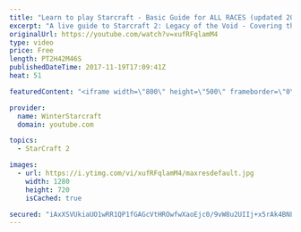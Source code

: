 ```yaml
---
title: "Learn to play Starcraft - Basic Guide for ALL RACES (updated 2017)"
excerpt: "A live guide to Starcraft 2: Legacy of the Void - Covering the basics and build orders for all of the races, and covering the important decisions to be made early in the game.  Not a step by step guide but a demonstration once you have the very basics of the units and races!"
originalUrl: https://youtube.com/watch?v=xufRFqlamM4
type: video
price: Free
length: PT2H42M46S
publishedDateTime: 2017-11-19T17:09:41Z
heat: 51

featuredContent: "<iframe width=\"800\" height=\"500\" frameborder=\"0\" src=\"https://www.youtube.com/embed/xufRFqlamM4\" allow=\"accelerometer; autoplay; encrypted-media; gyroscope; picture-in-picture\" allowfullscreen></iframe>"

provider:
  name: WinterStarcraft
  domain: youtube.com

topics:
  - StarCraft 2

images:
  - url: https://i.ytimg.com/vi/xufRFqlamM4/maxresdefault.jpg
    width: 1280
    height: 720
    isCached: true

secured: "iAxXSVUkiaUO1wRR1QP1fGAGcVtHROwfwXaoEjc0/9vW8u2UIIj+x5rAk4BNLmtZclpyHsXYajNcSNuz1D1cFzeDH9Qr3jx6ID2jkxcWxiaWL7+z7GTAHRXF3Hb7kamqjIgo5uuOTVEYQozGxpSeFu0fjtJMG9UmKXGdltx9UywT48P+YGgTK2R9gkD9ZjcbxEOZizJZAs1+ZidNKyA8AWveMq2U2NuRSK9jl3eP/vHoqSDMNaU2ROqbkQ8BZHoxBVPe21b+DdJFpAeCNRC2PJBUfu2a1KmolUx0i3qcVTRUlK/fuohwv6xIv8ePmY9xgIKtjQwViqtfo0qiZ3UQTi9EeWRHPXd6BOAAXMDBXrTdFlDjx07B5LzzVNQghl4fk9oTTrplYXaUEB00ZO+sqAFmh16IfX3GebPg+NPQ4bGKTrScKxhu5dpuU42fYl0s;IpWOBGJqqHQ9VQuKYVYmEQ=="
---
```



